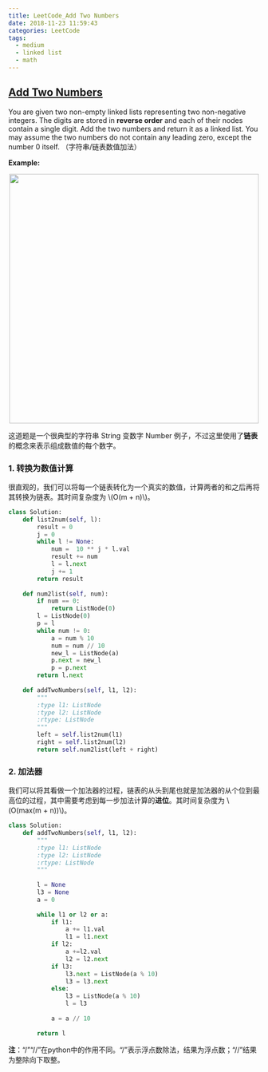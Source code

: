 ```yaml
---
title: LeetCode_Add Two Numbers
date: 2018-11-23 11:59:43
categories: LeetCode
tags: 
  - medium
  - linked list
  - math
---
```


## [Add Two Numbers](https://leetcode.com/problems/add-two-numbers/)

You are given two non-empty linked lists representing two non-negative integers. The digits are stored in **reverse order** and each of their nodes contain a single digit. Add the two numbers and return it as a linked list. You may assume the two numbers do not contain any leading zero, except the number 0 itself.
（字符串/链表数值加法）

<!--more-->

**Example:** 

<div align=center>
	<img src="/images/leetcode_2.png" width = "500" align=center/>
</div>

这道题是一个很典型的字符串 String 变数字 Number 例子，不过这里使用了**链表**的概念来表示组成数值的每个数字。

### 1. 转换为数值计算

很直观的，我们可以将每一个链表转化为一个真实的数值，计算两者的和之后再将其转换为链表。其时间复杂度为 \\(O(m + n)\\)。

```python
class Solution:
    def list2num(self, l):
        result = 0
        j = 0
        while l != None:
            num =  10 ** j * l.val
            result += num
            l = l.next
            j += 1 
        return result
    
    def num2list(self, num):
        if num == 0:
            return ListNode(0)
        l = ListNode(0)
        p = l
        while num != 0:
            a = num % 10
            num = num // 10
            new_l = ListNode(a)
            p.next = new_l
            p = p.next 
        return l.next
        
    def addTwoNumbers(self, l1, l2):
        """
        :type l1: ListNode
        :type l2: ListNode
        :rtype: ListNode
        """
        left = self.list2num(l1)
        right = self.list2num(l2)
        return self.num2list(left + right)
```

### 2. 加法器

我们可以将其看做一个加法器的过程，链表的从头到尾也就是加法器的从个位到最高位的过程，其中需要考虑到每一步加法计算的**进位**。其时间复杂度为 \\(O(max(m + n))\\)。

```python
class Solution:    
    def addTwoNumbers(self, l1, l2):
        """
        :type l1: ListNode
        :type l2: ListNode
        :rtype: ListNode
        """
       
        l = None
        l3 = None
        a = 0
        
        while l1 or l2 or a:
            if l1:
                a += l1.val
                l1 = l1.next
            if l2:
                a +=l2.val
                l2 = l2.next
            if l3:
                l3.next = ListNode(a % 10)
                l3 = l3.next
            else:
                l3 = ListNode(a % 10)
                l = l3
            
            a = a // 10
        
        return l
```

**注**：“/”“//”在python中的作用不同。“/”表示浮点数除法，结果为浮点数；“//”结果为整除向下取整。